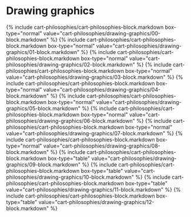 <div data-role="collapsible" data-inset="false">
<h1 class="cart-collapsible-div">Drawing graphics</h1>

<div class="cart-philosophies-wrapper">
{% include cart-philosophies/cart-philosophies-block.markdown box-type="normal" value="cart-philosophies/drawing-graphics/00-block.markdown" %}
{% include cart-philosophies/cart-philosophies-block.markdown box-type="normal" value="cart-philosophies/drawing-graphics/01-block.markdown" %}
{% include cart-philosophies/cart-philosophies-block.markdown box-type="normal" value="cart-philosophies/drawing-graphics/02-block.markdown" %}
{% include cart-philosophies/cart-philosophies-block.markdown box-type="normal" value="cart-philosophies/drawing-graphics/03-block.markdown" %}
{% include cart-philosophies/cart-philosophies-block.markdown box-type="normal" value="cart-philosophies/drawing-graphics/04-block.markdown" %}
{% include cart-philosophies/cart-philosophies-block.markdown box-type="normal" value="cart-philosophies/drawing-graphics/05-block.markdown" %}
{% include cart-philosophies/cart-philosophies-block.markdown box-type="normal" value="cart-philosophies/drawing-graphics/06-block.markdown" %}
{% include cart-philosophies/cart-philosophies-block.markdown box-type="normal" value="cart-philosophies/drawing-graphics/07-block.markdown" %}
{% include cart-philosophies/cart-philosophies-block.markdown box-type="normal" value="cart-philosophies/drawing-graphics/08-block.markdown" %}
{% include cart-philosophies/cart-philosophies-block.markdown box-type="table" value="cart-philosophies/drawing-graphics/09-block.markdown" %}
{% include cart-philosophies/cart-philosophies-block.markdown box-type="table" value="cart-philosophies/drawing-graphics/10-block.markdown" %}
{% include cart-philosophies/cart-philosophies-block.markdown box-type="table" value="cart-philosophies/drawing-graphics/11-block.markdown" %}
{% include cart-philosophies/cart-philosophies-block.markdown box-type="table" value="cart-philosophies/drawing-graphics/12-block.markdown" %}
</div>

</div>